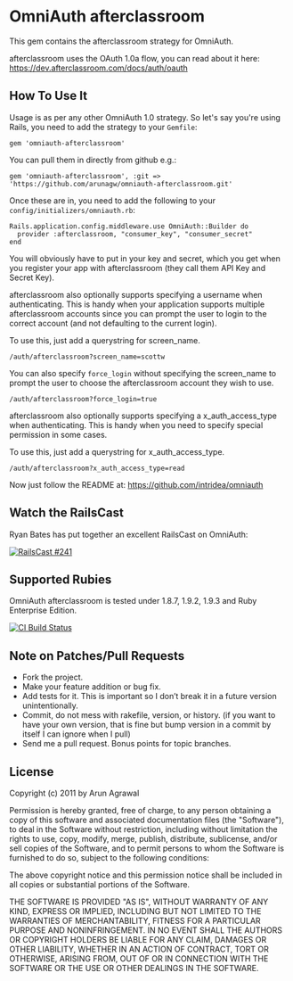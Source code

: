 # OmniAuth afterclassroom

This gem contains the afterclassroom strategy for OmniAuth.

afterclassroom uses the OAuth 1.0a flow, you can read about it here: https://dev.afterclassroom.com/docs/auth/oauth

## How To Use It

Usage is as per any other OmniAuth 1.0 strategy. So let's say you're using Rails, you need to add the strategy to your `Gemfile`:

    gem 'omniauth-afterclassroom'

You can pull them in directly from github e.g.:

    gem 'omniauth-afterclassroom', :git => 'https://github.com/arunagw/omniauth-afterclassroom.git'

Once these are in, you need to add the following to your `config/initializers/omniauth.rb`:

    Rails.application.config.middleware.use OmniAuth::Builder do
      provider :afterclassroom, "consumer_key", "consumer_secret" 
    end

You will obviously have to put in your key and secret, which you get when you register your app with afterclassroom (they call them API Key and Secret Key). 

afterclassroom also optionally supports specifying a username when authenticating. This is handy when your application supports multiple afterclassroom accounts since you can prompt the user to login to the correct account (and not defaulting to the current login). 

To use this, just add a querystring for screen_name. 

	/auth/afterclassroom?screen_name=scottw

You can also specify ```force_login``` without specifying the screen_name to prompt the user to choose the afterclassroom account they wish to use.

    /auth/afterclassroom?force_login=true

afterclassroom also optionally supports specifying a x_auth_access_type when authenticating. This is handy when you need to specify special permission in some cases.

To use this, just add a querystring for x_auth_access_type. 

	/auth/afterclassroom?x_auth_access_type=read	


Now just follow the README at: https://github.com/intridea/omniauth

## Watch the RailsCast

Ryan Bates has put together an excellent RailsCast on OmniAuth:

[![RailsCast #241](https://www.evernote.com/shard/s35/sh/479f2503-aefa-4542-a7b4-8f84fd22eafc/0571f5a3795a0be3d0b0814312a8d5b7/res/49b5478a-657c-4aff-ae58-dae08b9a46d5/Screen_Shot_2012-07-15_at_12.41.15_PM-20120715-125424.jpg.jpg "RailsCast #241 - Simple OmniAuth (revised)")](http://railscasts.com/episodes/241-simple-omniauth-revised)


## Supported Rubies

OmniAuth afterclassroom is tested under 1.8.7, 1.9.2, 1.9.3 and Ruby Enterprise Edition.

[![CI Build
Status](https://secure.travis-ci.org/arunagw/omniauth-afterclassroom.png)](http://travis-ci.org/arunagw/omniauth-afterclassroom)

## Note on Patches/Pull Requests

- Fork the project.
- Make your feature addition or bug fix.
- Add tests for it. This is important so I don’t break it in a future version unintentionally.
- Commit, do not mess with rakefile, version, or history. (if you want to have your own version, that is fine but bump version in a commit by itself I can ignore when I pull)
- Send me a pull request. Bonus points for topic branches.

## License

Copyright (c) 2011 by Arun Agrawal

Permission is hereby granted, free of charge, to any person obtaining a copy of this software and associated documentation files (the "Software"), to deal in the Software without restriction, including without limitation the rights to use, copy, modify, merge, publish, distribute, sublicense, and/or sell copies of the Software, and to permit persons to whom the Software is furnished to do so, subject to the following conditions:

The above copyright notice and this permission notice shall be included in all copies or substantial portions of the Software.

THE SOFTWARE IS PROVIDED "AS IS", WITHOUT WARRANTY OF ANY KIND, EXPRESS OR IMPLIED, INCLUDING BUT NOT LIMITED TO THE WARRANTIES OF MERCHANTABILITY, FITNESS FOR A PARTICULAR PURPOSE AND NONINFRINGEMENT. IN NO EVENT SHALL THE AUTHORS OR COPYRIGHT HOLDERS BE LIABLE FOR ANY CLAIM, DAMAGES OR OTHER LIABILITY, WHETHER IN AN ACTION OF CONTRACT, TORT OR OTHERWISE, ARISING FROM, OUT OF OR IN CONNECTION WITH THE SOFTWARE OR THE USE OR OTHER DEALINGS IN THE SOFTWARE.
